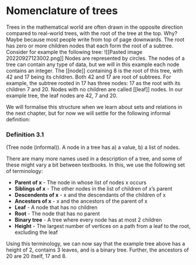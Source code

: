 # Nomenclature of trees
Trees in the mathematical world are often drawn in the opposite direction compared to real-world trees, with the root of the tree at the top. Why? Maybe because most people write from top of page downwards. The root has zero or more children nodes that each form the root of a subtree. Consider for example the following tree:
![[Pasted image 20220927123002.png]]
Nodes are represented by circles. The nodes of a tree can contain any type of data, but we will in this example each node contains an integer. The [[node]] containing 8 is the root of this tree, with 42 and 17 being its children. Both 42 and 17 are root of subtrees. For example, the subtree rooted in 17 has three nodes: 17 as the root with its children 7 and 20. Nodes with no children are called [[leaf]] nodes. In our example tree, the leaf nodes are 42, 7 and 20.

We will formalise this structure when we learn about sets and relations in the next chapter, but for now we will settle for the following informal definition:

### Definition 3.1
(Tree node (informal)). A node in a tree has a) a value, b) a list of nodes.

There are many more names used in a description of a tree, and some of these might vary a bit between textbooks. In this, we use the following set of terminology:
- **Parent of x** - The node in whose list of nodes x occurs
- **Siblings of x** - The other nodes in the list of children of x’s parent
- **Descendents of x** - x and the descendants of the children of x
- **Ancestors of x** - x and the ancestors of the parent of x
- **Leaf** - A node that has no children
- **Root** - The node that has no parent
- **Binary tree** - A tree where every node has at most 2 children
- **Height** - The largest number of vertices on a path from a leaf to the root, excluding the leaf

Using this terminology, we can now say that the example tree above has a height of 2, contains 3 leaves, and is a binary tree. Further, the ancestors of 20 are 20 itself, 17 and 8.